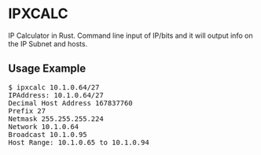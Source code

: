 # IPXCALC

IP Calculator in Rust.  Command line input of IP/bits and it will output info on the IP Subnet and hosts.

## Usage Example
<pre>
$ ipxcalc 10.1.0.64/27
IPAddress: 10.1.0.64/27
Decimal Host Address 167837760
Prefix 27
Netmask 255.255.255.224
Network 10.1.0.64
Broadcast 10.1.0.95
Host Range: 10.1.0.65 to 10.1.0.94
</pre>
